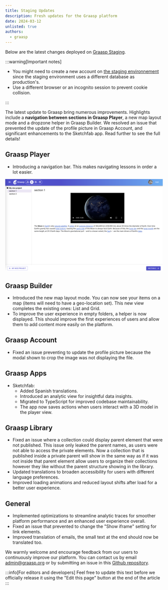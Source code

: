 ```yaml
---
title: Staging Updates
description: Fresh updates for the Graasp platform
date: 2024-03-12
unlisted: true
authors:
  - graasp
---
```


Below are the latest changes deployed on [Graasp Staging](https://builder.stage.graasp.org).

:::warning[Important notes]

- You might need to create a new account on [the staging environnement](https://auth.stage.graasp.org) since the staging environment uses a different database as production's.
- Use a different browser or an incognito session to prevent cookie collision.

:::

The latest update to Graasp bring numerous improvements. Highlights include a <strong>navigation between sections in Graasp Player</strong>, a new map layout mode and a dropzone helper in Graasp Builder. We resolved an issue that prevented the update of the profile picture in Graasp Account, and significant enhancements to the Sketchfab app. Read further to see the full details!

<!-- Everything below this will not be shown in the post overview -->
<!-- truncate -->

## Graasp Player

- Introducing a navigation bar. This makes navigating lessons in order a lot easier.

![alt text](../screenshots/2024-03-12-player-navigation.png)

## Graasp Builder

- Introduced the new map layout mode. You can now see your items on a map (items will need to have a geo-location set). This new view completes the existing ones: List and Grid.
- To improve the user experience in empty folders, a helper is now displayed. This should improve the first experiences of users and allow them to add content more easily on the platform.

## Graasp Account

- Fixed an issue preventing to update the profile picture because the modal shown to crop the image was not displaying the file.

## Graasp Apps

- Sketchfab:
  - Added Spanish translations.
  - Introduced an analytic view for insightful data insights.
  - Migrated to TypeScript for improved codebase maintainability.
  - The app now saves actions when users interact with a 3D model in the player view.

## Graasp Library

- Fixed an issue where a collection could display parent element that were not published. This issue only leaked the parent names, as users were not able to access the private elements. Now a collection that is published inside a private parent will show in the same way as if it was not inside that parent element allow users to organize their collections however they like without the parent structure showing in the library.
- Updated translations to broaden accessibility for users with different language preferences.
- Improved loading animations and reduced layout shifts after load for a better user experience.

## General

- Implemented optimizations to streamline analytic traces for smoother platform performance and an enhanced user experience overall.
- Fixed an issue that prevented to change the "Show iframe" setting for link elements.
- Improved translation of emails, the small text at the end should now be translated too.

<!-- Generic message -->

We warmly welcome and encourage feedback from our users to continuously improve our platform. You can contact us by email [admin@graasp.org](mailto:admin@graasp.org) or by submitting an issue in this [Github repository](https://github.com/graasp/graasp-feedback).

:::info[For editors and developers]
Feel free to update this text before we officially release it using the "Edit this page" button at the end of the article
:::
